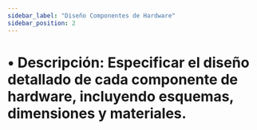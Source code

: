```yaml
---
sidebar_label: "Diseño Componentes de Hardware"
sidebar_position: 2
---
```


# •	Descripción: Especificar el diseño detallado de cada componente de hardware, incluyendo esquemas, dimensiones y materiales.
